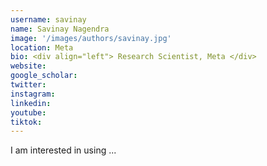 ```yaml
---
username: savinay
name: Savinay Nagendra
image: '/images/authors/savinay.jpg'
location: Meta
bio: <div align="left"> Research Scientist, Meta </div>
website:
google_scholar:
twitter: 
instagram: 
linkedin:
youtube:
tiktok:
---
```


<div align="left">
I am interested in using ...
</div>